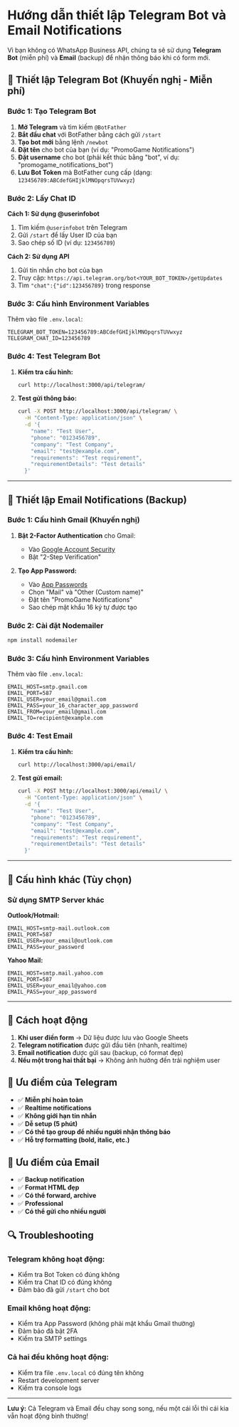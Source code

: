# Hướng dẫn thiết lập Telegram Bot và Email Notifications

Vì bạn không có WhatsApp Business API, chúng ta sẽ sử dụng **Telegram Bot** (miễn phí) và **Email** (backup) để nhận thông báo khi có form mới.

## 🤖 Thiết lập Telegram Bot (Khuyến nghị - Miễn phí)

### Bước 1: Tạo Telegram Bot

1. **Mở Telegram** và tìm kiếm `@BotFather`
2. **Bắt đầu chat** với BotFather bằng cách gửi `/start`
3. **Tạo bot mới** bằng lệnh `/newbot`
4. **Đặt tên** cho bot của bạn (ví dụ: "PromoGame Notifications")
5. **Đặt username** cho bot (phải kết thúc bằng "bot", ví dụ: "promogame_notifications_bot")
6. **Lưu Bot Token** mà BotFather cung cấp (dạng: `123456789:ABCdefGHIjklMNOpqrsTUVwxyz`)

### Bước 2: Lấy Chat ID

**Cách 1: Sử dụng @userinfobot**
1. Tìm kiếm `@userinfobot` trên Telegram
2. Gửi `/start` để lấy User ID của bạn
3. Sao chép số ID (ví dụ: `123456789`)

**Cách 2: Sử dụng API**
1. Gửi tin nhắn cho bot của bạn
2. Truy cập: `https://api.telegram.org/bot<YOUR_BOT_TOKEN>/getUpdates`
3. Tìm `"chat":{"id":123456789}` trong response

### Bước 3: Cấu hình Environment Variables

Thêm vào file `.env.local`:
```env
TELEGRAM_BOT_TOKEN=123456789:ABCdefGHIjklMNOpqrsTUVwxyz
TELEGRAM_CHAT_ID=123456789
```

### Bước 4: Test Telegram Bot

1. **Kiểm tra cấu hình:**
   ```bash
   curl http://localhost:3000/api/telegram/
   ```

2. **Test gửi thông báo:**
   ```bash
   curl -X POST http://localhost:3000/api/telegram/ \
     -H "Content-Type: application/json" \
     -d '{
       "name": "Test User",
       "phone": "0123456789",
       "company": "Test Company",
       "email": "test@example.com",
       "requirements": "Test requirement",
       "requirementDetails": "Test details"
     }'
   ```

---

## 📧 Thiết lập Email Notifications (Backup)

### Bước 1: Cấu hình Gmail (Khuyến nghị)

1. **Bật 2-Factor Authentication** cho Gmail:
   - Vào [Google Account Security](https://myaccount.google.com/security)
   - Bật "2-Step Verification"

2. **Tạo App Password:**
   - Vào [App Passwords](https://myaccount.google.com/apppasswords)
   - Chọn "Mail" và "Other (Custom name)"
   - Đặt tên "PromoGame Notifications"
   - Sao chép mật khẩu 16 ký tự được tạo

### Bước 2: Cài đặt Nodemailer

```bash
npm install nodemailer
```

### Bước 3: Cấu hình Environment Variables

Thêm vào file `.env.local`:
```env
EMAIL_HOST=smtp.gmail.com
EMAIL_PORT=587
EMAIL_USER=your_email@gmail.com
EMAIL_PASS=your_16_character_app_password
EMAIL_FROM=your_email@gmail.com
EMAIL_TO=recipient@example.com
```

### Bước 4: Test Email

1. **Kiểm tra cấu hình:**
   ```bash
   curl http://localhost:3000/api/email/
   ```

2. **Test gửi email:**
   ```bash
   curl -X POST http://localhost:3000/api/email/ \
     -H "Content-Type: application/json" \
     -d '{
       "name": "Test User",
       "phone": "0123456789",
       "company": "Test Company",
       "email": "test@example.com",
       "requirements": "Test requirement",
       "requirementDetails": "Test details"
     }'
   ```

---

## 🔧 Cấu hình khác (Tùy chọn)

### Sử dụng SMTP Server khác

**Outlook/Hotmail:**
```env
EMAIL_HOST=smtp-mail.outlook.com
EMAIL_PORT=587
EMAIL_USER=your_email@outlook.com
EMAIL_PASS=your_password
```

**Yahoo Mail:**
```env
EMAIL_HOST=smtp.mail.yahoo.com
EMAIL_PORT=587
EMAIL_USER=your_email@yahoo.com
EMAIL_PASS=your_app_password
```

---

## 🚀 Cách hoạt động

1. **Khi user điền form** → Dữ liệu được lưu vào Google Sheets
2. **Telegram notification** được gửi đầu tiên (nhanh, realtime)
3. **Email notification** được gửi sau (backup, có format đẹp)
4. **Nếu một trong hai thất bại** → Không ảnh hưởng đến trải nghiệm user

## 📱 Ưu điểm của Telegram

- ✅ **Miễn phí hoàn toàn**
- ✅ **Realtime notifications**
- ✅ **Không giới hạn tin nhắn**
- ✅ **Dễ setup (5 phút)**
- ✅ **Có thể tạo group để nhiều người nhận thông báo**
- ✅ **Hỗ trợ formatting (bold, italic, etc.)**

## 📧 Ưu điểm của Email

- ✅ **Backup notification**
- ✅ **Format HTML đẹp**
- ✅ **Có thể forward, archive**
- ✅ **Professional**
- ✅ **Có thể gửi cho nhiều người**

## 🔍 Troubleshooting

### Telegram không hoạt động:
- Kiểm tra Bot Token có đúng không
- Kiểm tra Chat ID có đúng không
- Đảm bảo đã gửi `/start` cho bot

### Email không hoạt động:
- Kiểm tra App Password (không phải mật khẩu Gmail thường)
- Đảm bảo đã bật 2FA
- Kiểm tra SMTP settings

### Cả hai đều không hoạt động:
- Kiểm tra file `.env.local` có đúng tên không
- Restart development server
- Kiểm tra console logs

---

**Lưu ý:** Cả Telegram và Email đều chạy song song, nếu một cái lỗi thì cái kia vẫn hoạt động bình thường!